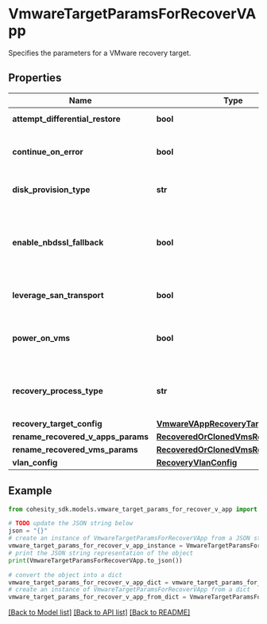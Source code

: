 # VmwareTargetParamsForRecoverVApp

Specifies the parameters for a VMware recovery target.

## Properties

Name | Type | Description | Notes
------------ | ------------- | ------------- | -------------
**attempt_differential_restore** | **bool** | Specifies whether to attempt differential restore. | [optional] 
**continue_on_error** | **bool** | Specifies whether to continue recovering other vms if one of vms failed to recover. Default value is false. | [optional] 
**disk_provision_type** | **str** | Specifies the Virtual Disk Provisioning Policies for Vmware VM | [optional] 
**enable_nbdssl_fallback** | **bool** | If this field is set to true and SAN transport recovery fails, then recovery will fallback to use NBDSSL transport. This field only applies if &#39;leverageSanTransport&#39; is set to true. | [optional] 
**leverage_san_transport** | **bool** | Specifies whether to enable SAN transport for copy recovery or not | [optional] 
**power_on_vms** | **bool** | Specifies whether to power on vms after recovery. If not specified, or false, recovered vms will be in powered off state. | [optional] 
**recovery_process_type** | **str** | Specifies type of Recovery Process to be used. InstantRecovery/CopyRecovery etc... Default value is InstantRecovery. | [optional] 
**recovery_target_config** | [**VmwareVAppRecoveryTargetConfig**](VmwareVAppRecoveryTargetConfig.md) |  | [optional] 
**rename_recovered_v_apps_params** | [**RecoveredOrClonedVmsRenameConfig**](RecoveredOrClonedVmsRenameConfig.md) |  | [optional] 
**rename_recovered_vms_params** | [**RecoveredOrClonedVmsRenameConfig**](RecoveredOrClonedVmsRenameConfig.md) |  | [optional] 
**vlan_config** | [**RecoveryVlanConfig**](RecoveryVlanConfig.md) |  | [optional] 

## Example

```python
from cohesity_sdk.models.vmware_target_params_for_recover_v_app import VmwareTargetParamsForRecoverVApp

# TODO update the JSON string below
json = "{}"
# create an instance of VmwareTargetParamsForRecoverVApp from a JSON string
vmware_target_params_for_recover_v_app_instance = VmwareTargetParamsForRecoverVApp.from_json(json)
# print the JSON string representation of the object
print(VmwareTargetParamsForRecoverVApp.to_json())

# convert the object into a dict
vmware_target_params_for_recover_v_app_dict = vmware_target_params_for_recover_v_app_instance.to_dict()
# create an instance of VmwareTargetParamsForRecoverVApp from a dict
vmware_target_params_for_recover_v_app_from_dict = VmwareTargetParamsForRecoverVApp.from_dict(vmware_target_params_for_recover_v_app_dict)
```
[[Back to Model list]](../README.md#documentation-for-models) [[Back to API list]](../README.md#documentation-for-api-endpoints) [[Back to README]](../README.md)


